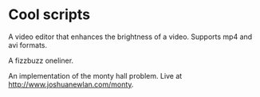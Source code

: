 Cool scripts
================

A video editor that enhances the brightness of a video. Supports mp4 and avi formats.

A fizzbuzz oneliner.

An implementation of the monty hall problem. Live at http://www.joshuanewlan.com/monty.
